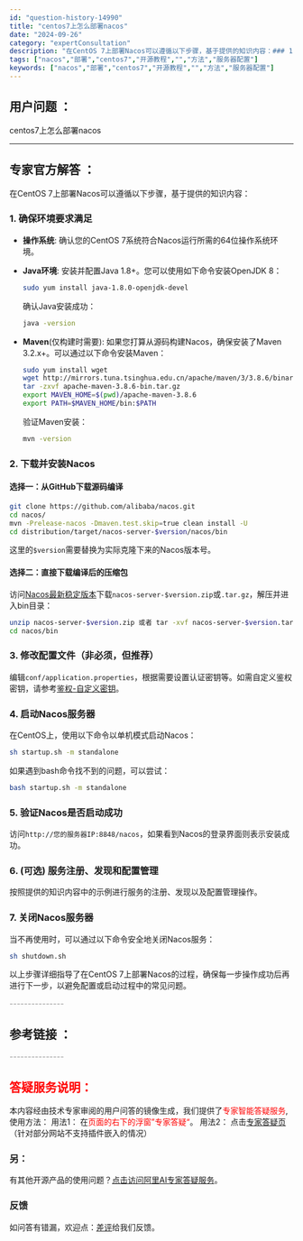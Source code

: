 ```yaml
---
id: "question-history-14990"
title: "centos7上怎么部署nacos"
date: "2024-09-26"
category: "expertConsultation"
description: "在CentOS 7上部署Nacos可以遵循以下步骤，基于提供的知识内容：### 1. 确保环境要求满足- **操作系统**: 确认您的CentOS 7系统符合Nacos运行所需的64位操作系统环境。- **Java环境**: 安装并配置Java 1.8+。您可以使用如下命令安装OpenJDK 8： "
tags: ["nacos","部署","centos7","开源教程","","方法","服务器配置"]
keywords: ["nacos","部署","centos7","开源教程","","方法","服务器配置"]
---
```


## 用户问题 ： 
 centos7上怎么部署nacos  

---------------
## 专家官方解答 ：

在CentOS 7上部署Nacos可以遵循以下步骤，基于提供的知识内容：

### 1. 确保环境要求满足
- **操作系统**: 确认您的CentOS 7系统符合Nacos运行所需的64位操作系统环境。
- **Java环境**: 安装并配置Java 1.8+。您可以使用如下命令安装OpenJDK 8：
  ```bash
  sudo yum install java-1.8.0-openjdk-devel
  ```
  确认Java安装成功：
  ```bash
  java -version
  ```

- **Maven**(仅构建时需要): 如果您打算从源码构建Nacos，确保安装了Maven 3.2.x+。可以通过以下命令安装Maven：
  ```bash
  sudo yum install wget
  wget http://mirrors.tuna.tsinghua.edu.cn/apache/maven/3/3.8.6/binaries/apache-maven-3.8.6-bin.tar.gz
  tar -zxvf apache-maven-3.8.6-bin.tar.gz
  export MAVEN_HOME=$(pwd)/apache-maven-3.8.6
  export PATH=$MAVEN_HOME/bin:$PATH
  ```
  验证Maven安装：
  ```bash
  mvn -version
  ```

### 2. 下载并安装Nacos
#### 选择一：从GitHub下载源码编译
```bash
git clone https://github.com/alibaba/nacos.git
cd nacos/
mvn -Prelease-nacos -Dmaven.test.skip=true clean install -U
cd distribution/target/nacos-server-$version/nacos/bin
```
这里的`$version`需要替换为实际克隆下来的Nacos版本号。

#### 选择二：直接下载编译后的压缩包
访问[Nacos最新稳定版本](https://github.com/alibaba/nacos/releases)下载`nacos-server-$version.zip`或`.tar.gz`，解压并进入bin目录：
```bash
unzip nacos-server-$version.zip 或者 tar -xvf nacos-server-$version.tar.gz
cd nacos/bin
```

### 3. 修改配置文件（非必须，但推荐）
编辑`conf/application.properties`，根据需要设置认证密钥等。如需自定义鉴权密钥，请参考[鉴权-自定义密钥](https://nacos.io/plugin/auth-plugin/)。

### 4. 启动Nacos服务器
在CentOS上，使用以下命令以单机模式启动Nacos：
```bash
sh startup.sh -m standalone
```
如果遇到bash命令找不到的问题，可以尝试：
```bash
bash startup.sh -m standalone
```

### 5. 验证Nacos是否启动成功
访问`http://您的服务器IP:8848/nacos`，如果看到Nacos的登录界面则表示安装成功。

### 6. (可选) 服务注册、发现和配置管理
按照提供的知识内容中的示例进行服务的注册、发现以及配置管理操作。

### 7. 关闭Nacos服务器
当不再使用时，可以通过以下命令安全地关闭Nacos服务：
```bash
sh shutdown.sh
```

以上步骤详细指导了在CentOS 7上部署Nacos的过程，确保每一步操作成功后再进行下一步，以避免配置或启动过程中的常见问题。


<font color="#949494">---------------</font> 


## 参考链接 ：



 <font color="#949494">---------------</font> 
 


## <font color="#FF0000">答疑服务说明：</font> 

本内容经由技术专家审阅的用户问答的镜像生成，我们提供了<font color="#FF0000">专家智能答疑服务</font>,使用方法：
用法1： 在<font color="#FF0000">页面的右下的浮窗”专家答疑“</font>。
用法2： 点击[专家答疑页](https://answer.opensource.alibaba.com/docs/intro)（针对部分网站不支持插件嵌入的情况）
### 另：


有其他开源产品的使用问题？[点击访问阿里AI专家答疑服务](https://answer.opensource.alibaba.com/docs/intro)。
### 反馈
如问答有错漏，欢迎点：[差评](https://ai.nacos.io/user/feedbackByEnhancerGradePOJOID?enhancerGradePOJOId=15043)给我们反馈。
